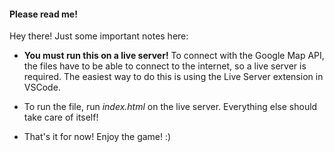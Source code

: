 #### Please read me!

Hey there! Just some important notes here:

-  **You must run this on a live server!** To connect with the Google Map API, the files have to be able to connect to the internet,
   so a live server is required. The easiest way to do this is using the Live Server extension in VSCode.

-  To run the file, run *index.html* on the live server. Everything else should take care of itself!

- That's it for now! Enjoy the game! :)
   